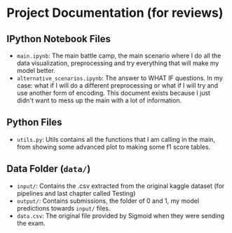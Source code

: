 # Project Documentation (for reviews)

## IPython Notebook Files

- `main.ipynb`: The main battle camp, the main scenario where I do all the data visualization, preprocessing and try everything that will make my model better.
- `alternative_scenarios.ipynb`: The answer to WHAT IF questions. In my case: what if I will do a different preprocessing or what if I will try and use another form of encoding. This document exists because I just didn't want to mess up the main with a lot of information.


## Python Files

- `utils.py`:  Utils contains all the functions that I am calling in the main, from showing some advanced plot to making some f1 score tables.


## Data Folder (`data/`)

- `input/`: Contains the .csv extracted from the original kaggle dataset (for pipelines and last chapter called Testing)
- `output/`: Contains submissions, the folder of 0 and 1, my model predictions towards `input/` files.
- `data.csv`: The original file provided by Sigmoid when they were sending the exam.
